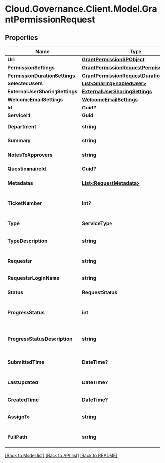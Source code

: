 # Cloud.Governance.Client.Model.GrantPermissionRequest
## Properties

Name | Type | Description | Notes
------------ | ------------- | ------------- | -------------
**Url** | [**GrantPermissionSPObject**](GrantPermissionSPObject.md) |  | [optional] 
**PermissionSettings** | [**GrantPermissionRequestPermissionSettings**](GrantPermissionRequestPermissionSettings.md) |  | [optional] 
**PermissionDurationSettings** | [**GrantPermissionRequestDurationSettings**](GrantPermissionRequestDurationSettings.md) |  | [optional] 
**SelectedUsers** | [**List&lt;SharingEnabledUser&gt;**](SharingEnabledUser.md) |  | [optional] 
**ExternalUserSharingSettings** | [**ExternalUserSharingSettings**](ExternalUserSharingSettings.md) |  | [optional] 
**WelcomeEmailSettings** | [**WelcomeEmailSettings**](WelcomeEmailSettings.md) |  | [optional] 
**Id** | **Guid?** | Id of request. | [optional] 
**ServiceId** | **Guid** | Id of service. | [optional] 
**Department** | **string** | Department of requester. | [optional] 
**Summary** | **string** | Summary of request. | [optional] 
**NotesToApprovers** | **string** | Notes to approvers. | [optional] 
**QuestionnaireId** | **Guid?** | Id of questionnaire | [optional] 
**Metadatas** | [**List&lt;RequestMetadata&gt;**](RequestMetadata.md) | Metadata of request. | [optional] 
**TicketNumber** | **int?** | Ticket number of request. | [optional] [readonly] [default to 0]
**Type** | **ServiceType** | Service type of request. | [optional] [readonly] 
**TypeDescription** | **string** | Service type description of request. | [optional] [readonly] 
**Requester** | **string** | Requester display name. | [optional] [readonly] 
**RequesterLoginName** | **string** | Requester login name. | [optional] [readonly] 
**Status** | **RequestStatus** | Status of request. | [optional] [readonly] 
**ProgressStatus** | **int** | Progress status of request. | [optional] [readonly] [default to 0]
**ProgressStatusDescription** | **string** | Progress status description of request. | [optional] [readonly] 
**SubmittedTime** | **DateTime?** | Submitted time of request. | [optional] [readonly] 
**LastUpdated** | **DateTime?** | Last updated time of request. | [optional] [readonly] 
**CreatedTime** | **DateTime?** | Created time of request. | [optional] [readonly] 
**AssignTo** | **string** | Task assignee of request. | [optional] [readonly] 
**FullPath** | **string** | Object full path of request. | [optional] [readonly] 

[[Back to Model list]](../README.md#documentation-for-models) [[Back to API list]](../README.md#documentation-for-api-endpoints) [[Back to README]](../README.md)

